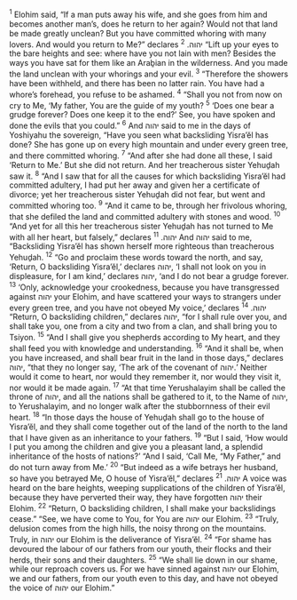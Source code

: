 <sup>1</sup> Elohim said, “If a man puts away his wife, and she goes from him and becomes another man’s, does he return to her again? Would not that land be made greatly unclean? But you have committed whoring with many lovers. And would you return to Me?” declares יהוה.
<sup>2</sup> “Lift up your eyes to the bare heights and see: where have you not lain with men? Besides the ways you have sat for them like an Araḇian in the wilderness. And you made the land unclean with your whorings and your evil.
<sup>3</sup> “Therefore the showers have been withheld, and there has been no latter rain. You have had a whore’s forehead, you refuse to be ashamed.
<sup>4</sup> “Shall you not from now on cry to Me, ‘My father, You are the guide of my youth?
<sup>5</sup> ‘Does one bear a grudge forever? Does one keep it to the end?’ See, you have spoken and done the evils that you could.”
<sup>6</sup> And יהוה said to me in the days of Yoshiyahu the sovereign, “Have you seen what backsliding Yisra’ĕl has done? She has gone up on every high mountain and under every green tree, and there committed whoring.
<sup>7</sup> “And after she had done all these, I said ‘Return to Me.’ But she did not return. And her treacherous sister Yehuḏah saw it.
<sup>8</sup> “And I saw that for all the causes for which backsliding Yisra’ĕl had committed adultery, I had put her away and given her a certificate of divorce; yet her treacherous sister Yehuḏah did not fear, but went and committed whoring too.
<sup>9</sup> “And it came to be, through her frivolous whoring, that she defiled the land and committed adultery with stones and wood.
<sup>10</sup> “And yet for all this her treacherous sister Yehuḏah has not turned to Me with all her heart, but falsely,” declares יהוה.
<sup>11</sup> And יהוה said to me, “Backsliding Yisra’ĕl has shown herself more righteous than treacherous Yehuḏah.
<sup>12</sup> “Go and proclaim these words toward the north, and say, ‘Return, O backsliding Yisra’ĕl,’ declares יהוה, ‘I shall not look on you in displeasure, for I am kind,’ declares יהוה, ‘and I do not bear a grudge forever.
<sup>13</sup> ‘Only, acknowledge your crookedness, because you have transgressed against יהוה your Elohim, and have scattered your ways to strangers under every green tree, and you have not obeyed My voice,’ declares יהוה.
<sup>14</sup> “Return, O backsliding children,” declares יהוה, “for I shall rule over you, and shall take you, one from a city and two from a clan, and shall bring you to Tsiyon.
<sup>15</sup> “And I shall give you shepherds according to My heart, and they shall feed you with knowledge and understanding.
<sup>16</sup> “And it shall be, when you have increased, and shall bear fruit in the land in those days,” declares יהוה, “that they no longer say, ‘The ark of the covenant of יהוה.’ Neither would it come to heart, nor would they remember it, nor would they visit it, nor would it be made again.
<sup>17</sup> “At that time Yerushalayim shall be called the throne of יהוה, and all the nations shall be gathered to it, to the Name of יהוה, to Yerushalayim, and no longer walk after the stubbornness of their evil heart.
<sup>18</sup> “In those days the house of Yehuḏah shall go to the house of Yisra’ĕl, and they shall come together out of the land of the north to the land that I have given as an inheritance to your fathers.
<sup>19</sup> “But I said, ‘How would I put you among the children and give you a pleasant land, a splendid inheritance of the hosts of nations?’ “And I said, ‘Call Me, “My Father,” and do not turn away from Me.’
<sup>20</sup> “But indeed as a wife betrays her husband, so have you betrayed Me, O house of Yisra’ĕl,” declares יהוה.
<sup>21</sup> A voice was heard on the bare heights, weeping supplications of the children of Yisra’ĕl, because they have perverted their way, they have forgotten יהוה their Elohim.
<sup>22</sup> “Return, O backsliding children, I shall make your backslidings cease.” “See, we have come to You, for You are יהוה our Elohim.
<sup>23</sup> “Truly, delusion comes from the high hills, the noisy throng on the mountains. Truly, in יהוה our Elohim is the deliverance of Yisra’ĕl.
<sup>24</sup> “For shame has devoured the labour of our fathers from our youth, their flocks and their herds, their sons and their daughters.
<sup>25</sup> “We shall lie down in our shame, while our reproach covers us. For we have sinned against יהוה our Elohim, we and our fathers, from our youth even to this day, and have not obeyed the voice of יהוה our Elohim.”
